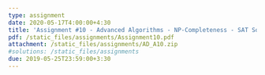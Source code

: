 ```yaml
---
type: assignment
date: 2020-05-17T4:00:00+4:30
title: 'Assignment #10 - Advanced Algorithms - NP-Completeness - SAT Solvers'
pdf: /static_files/assignments/Assignment10.pdf
attachment: /static_files/assignments/AD_A10.zip
#solutions: /static_files/assignments
due: 2019-05-25T23:59:00+3:30
---
```

